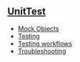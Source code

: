 ## [UnitTest]()

- [Mock Objects](mockobjects)
- [Testing](testing)
- [Testing workflows](testing_workflows)
- [Troubleshooting](troubleshooting)
